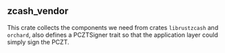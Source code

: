 ## zcash_vendor
This crate collects the components we need from crates `librustzcash` and `orchard`, also defines a PCZTSigner trait so that the application layer could simply sign the PCZT.
